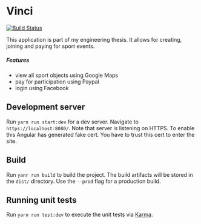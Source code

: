 # Vinci

[![Build Status](https://travis-ci.org/Domnyk/vinci.svg?branch=master)](https://travis-ci.org/Domnyk/vinci)

This application is part of my engineering thesis. It allows for creating, joining and paying for sport events.

##### Features

- view all sport objects using Google Maps
- pay for participation using Paypal
- login using Facebook

## Development server

Run `yarn run start:dev` for a dev server. Navigate to `https://localhost:8080/`. Note that server is listening on HTTPS. To enable this Angular has generated fake cert. You have to trust this cert to enter the site.   

## Build

Run `yanr run build` to build the project. The build artifacts will be stored in the `dist/` directory. Use the `--prod` flag for a production build.

## Running unit tests

Run `yarn run test:dev` to execute the unit tests via [Karma](https://karma-runner.github.io).

